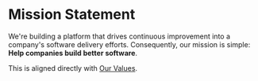 # Mission Statement

We're building a platform that drives continuous improvement into a company's software delivery efforts. Consequently, our mission is simple: **Help companies build better software**.

This is aligned directly with [Our Values](https://github.com/pinpt/handbook/blob/master/pinpt-values.md).
